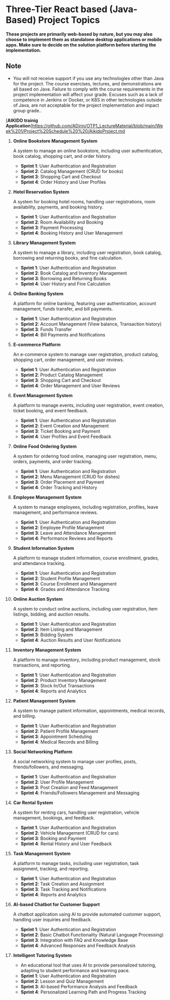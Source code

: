 # Three-Tier React based (Java-Based) Project Topics

__These projects are primarily web-based by nature, but you may also choose to implement them as standalone desktop applications or mobile apps. Make sure to decide on the solution platform before starting the implementation.__ 

## Note

   - You will not receive support if you use any technologies other than Java for the project. The course exercises, lectures, and demonstrations are all based on Java. Failure to comply with the course requirements in the project implementation will affect your grade. Excuses such as a lack of competence in Jenkins or Docker, or K8S in other technologies outside of Java, are not acceptable for the project implementation and impact group grade.. 

[**AIKIDO trainig Application**]https://github.com/ADirin/OTP1_LectureMaterial/blob/main/Week%201/Project%20Schedule%20%20/AikidoProject.md

1. **Online Bookstore Management System**

   A system to manage an online bookstore, including user authentication, book catalog, shopping cart, and order history.
   - **Sprint 1**: User Authentication and Registration
   - **Sprint 2**: Catalog Management (CRUD for books)
   - **Sprint 3**: Shopping Cart and Checkout
   - **Sprint 4**: Order History and User Profiles

2. **Hotel Reservation System**

   A system for booking hotel rooms, handling user registrations, room availability, payments, and booking history.
   - **Sprint 1**: User Authentication and Registration
   - **Sprint 2**: Room Availability and Booking
   - **Sprint 3**: Payment Processing
   - **Sprint 4**: Booking History and User Management

3. **Library Management System**

   A system to manage a library, including user registration, book catalog, borrowing and returning books, and fine calculation.
   - **Sprint 1**: User Authentication and Registration
   - **Sprint 2**: Book Catalog and Inventory Management
   - **Sprint 3**: Borrowing and Returning Books
   - **Sprint 4**: User History and Fine Calculation

4. **Online Banking System**

   A platform for online banking, featuring user authentication, account management, funds transfer, and bill payments.
   - **Sprint 1**: User Authentication and Registration
   - **Sprint 2**: Account Management (View balance, Transaction history)
   - **Sprint 3**: Funds Transfer
   - **Sprint 4**: Bill Payments and Notifications

5. **E-commerce Platform**

   An e-commerce system to manage user registration, product catalog, shopping cart, order management, and user reviews.
   - **Sprint 1**: User Authentication and Registration
   - **Sprint 2**: Product Catalog Management
   - **Sprint 3**: Shopping Cart and Checkout
   - **Sprint 4**: Order Management and User Reviews

6. **Event Management System**

   A platform to manage events, including user registration, event creation, ticket booking, and event feedback.
   - **Sprint 1**: User Authentication and Registration
   - **Sprint 2**: Event Creation and Management
   - **Sprint 3**: Ticket Booking and Payment
   - **Sprint 4**: User Profiles and Event Feedback

7. **Online Food Ordering System**

   A system for ordering food online, managing user registration, menu, orders, payments, and order tracking.
   - **Sprint 1**: User Authentication and Registration
   - **Sprint 2**: Menu Management (CRUD for dishes)
   - **Sprint 3**: Order Placement and Payment
   - **Sprint 4**: Order Tracking and History

8. **Employee Management System**

   A system to manage employees, including registration, profiles, leave management, and performance reviews.
   - **Sprint 1**: User Authentication and Registration
   - **Sprint 2**: Employee Profile Management
   - **Sprint 3**: Leave and Attendance Management
   - **Sprint 4**: Performance Reviews and Reports

9. **Student Information System**

   A platform to manage student information, course enrollment, grades, and attendance tracking.
   - **Sprint 1**: User Authentication and Registration
   - **Sprint 2**: Student Profile Management
   - **Sprint 3**: Course Enrollment and Management
   - **Sprint 4**: Grades and Attendance Tracking

10. **Online Auction System**

    A system to conduct online auctions, including user registration, item listings, bidding, and auction results.
    - **Sprint 1**: User Authentication and Registration
    - **Sprint 2**: Item Listing and Management
    - **Sprint 3**: Bidding System
    - **Sprint 4**: Auction Results and User Notifications

11. **Inventory Management System**

    A platform to manage inventory, including product management, stock transactions, and reporting.
    - **Sprint 1**: User Authentication and Registration
    - **Sprint 2**: Product Inventory Management
    - **Sprint 3**: Stock In/Out Transactions
    - **Sprint 4**: Reports and Analytics

12. **Patient Management System**

    A system to manage patient information, appointments, medical records, and billing.
    - **Sprint 1**: User Authentication and Registration
    - **Sprint 2**: Patient Profile Management
    - **Sprint 3**: Appointment Scheduling
    - **Sprint 4**: Medical Records and Billing

13. **Social Networking Platform**

    A social networking system to manage user profiles, posts, friends/followers, and messaging.
    - **Sprint 1**: User Authentication and Registration
    - **Sprint 2**: User Profile Management
    - **Sprint 3**: Post Creation and Feed Management
    - **Sprint 4**: Friends/Followers Management and Messaging

14. **Car Rental System**

    A system for renting cars, handling user registration, vehicle management, bookings, and feedback.
    - **Sprint 1**: User Authentication and Registration
    - **Sprint 2**: Vehicle Management (CRUD for cars)
    - **Sprint 3**: Booking and Payment
    - **Sprint 4**: Rental History and User Feedback

15. **Task Management System**

    A platform to manage tasks, including user registration, task assignment, tracking, and reporting.
    - **Sprint 1**: User Authentication and Registration
    - **Sprint 2**: Task Creation and Assignment
    - **Sprint 3**: Task Tracking and Notifications
    - **Sprint 4**: Reports and Analytics

16. **AI-based Chatbot for Customer Support**

    A chatbot application using AI to provide automated customer support, handling user inquiries and feedback.
    - **Sprint 1**: User Authentication and Registration
    - **Sprint 2**: Basic Chatbot Functionality (Natural Language Processing)
    - **Sprint 3**: Integration with FAQ and Knowledge Base
    - **Sprint 4**: Advanced Responses and Feedback Analysis

17. **Intelligent Tutoring System**
    - An educational tool that uses AI to provide personalized tutoring, adapting to student performance and learning pace.
    - **Sprint 1**: User Authentication and Registration
    - **Sprint 2**: Lesson and Quiz Management
    - **Sprint 3**: AI-based Performance Analysis and Feedback
    - **Sprint 4**: Personalized Learning Path and Progress Tracking
